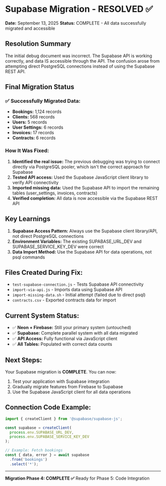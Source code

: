 # Supabase Migration - RESOLVED ✅
**Date:** September 13, 2025
**Status:** COMPLETE - All data successfully migrated and accessible

## Resolution Summary
The initial debug document was incorrect. The Supabase API is working correctly, and data IS accessible through the API. The confusion arose from attempting direct PostgreSQL connections instead of using the Supabase REST API.

## Final Migration Status
### ✅ Successfully Migrated Data:
- **Bookings:** 1,124 records
- **Clients:** 568 records
- **Users:** 5 records
- **User Settings:** 6 records
- **Invoices:** 17 records
- **Contracts:** 6 records

### How It Was Fixed:
1. **Identified the real issue:** The previous debugging was trying to connect directly via PostgreSQL pooler, which isn't the correct approach for Supabase
2. **Tested API access:** Used the Supabase JavaScript client library to verify API connectivity
3. **Imported missing data:** Used the Supabase API to import the remaining tables (user_settings, invoices, contracts)
4. **Verified completion:** All data is now accessible via the Supabase REST API

## Key Learnings
1. **Supabase Access Pattern:** Always use the Supabase client library/API, not direct PostgreSQL connections
2. **Environment Variables:** The existing SUPABASE_URL_DEV and SUPABASE_SERVICE_KEY_DEV were correct
3. **Data Import Method:** Use the Supabase API for data operations, not psql commands

## Files Created During Fix:
- `test-supabase-connection.js` - Tests Supabase API connectivity
- `import-via-api.js` - Imports data using Supabase API
- `import-missing-data.sh` - Initial attempt (failed due to direct psql)
- `contracts.csv` - Exported contracts data for import

## Current System Status:
- ✅ **Neon + Firebase:** Still your primary system (untouched)
- ✅ **Supabase:** Complete parallel system with all data migrated
- ✅ **API Access:** Fully functional via JavaScript client
- ✅ **All Tables:** Populated with correct data counts

## Next Steps:
Your Supabase migration is **COMPLETE**. You can now:
1. Test your application with Supabase integration
2. Gradually migrate features from Firebase to Supabase
3. Use the Supabase JavaScript client for all data operations

## Connection Code Example:
```javascript
import { createClient } from '@supabase/supabase-js';

const supabase = createClient(
  process.env.SUPABASE_URL_DEV,
  process.env.SUPABASE_SERVICE_KEY_DEV
);

// Example: Fetch bookings
const { data, error } = await supabase
  .from('bookings')
  .select('*');
```

---
**Migration Phase 4: COMPLETE ✅**
Ready for Phase 5: Code Integration